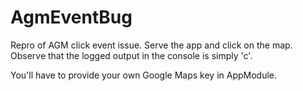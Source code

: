# AgmEventBug
Repro of AGM click event issue. Serve the app and click on the map. Observe that the logged output in the console is simply 'c'.

You'll have to provide your own Google Maps key in AppModule.

